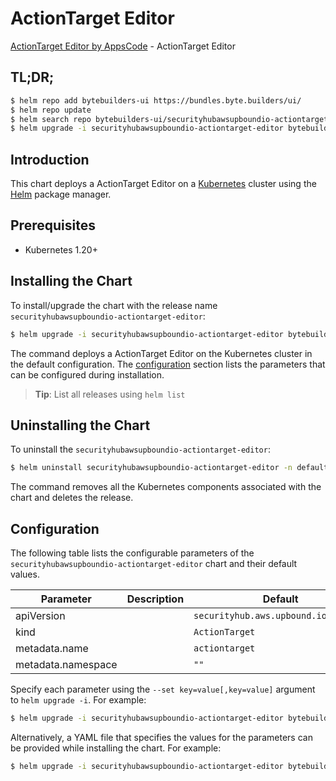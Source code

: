 # ActionTarget Editor

[ActionTarget Editor by AppsCode](https://byte.builders) - ActionTarget Editor

## TL;DR;

```bash
$ helm repo add bytebuilders-ui https://bundles.byte.builders/ui/
$ helm repo update
$ helm search repo bytebuilders-ui/securityhubawsupboundio-actiontarget-editor --version=v0.4.18
$ helm upgrade -i securityhubawsupboundio-actiontarget-editor bytebuilders-ui/securityhubawsupboundio-actiontarget-editor -n default --create-namespace --version=v0.4.18
```

## Introduction

This chart deploys a ActionTarget Editor on a [Kubernetes](http://kubernetes.io) cluster using the [Helm](https://helm.sh) package manager.

## Prerequisites

- Kubernetes 1.20+

## Installing the Chart

To install/upgrade the chart with the release name `securityhubawsupboundio-actiontarget-editor`:

```bash
$ helm upgrade -i securityhubawsupboundio-actiontarget-editor bytebuilders-ui/securityhubawsupboundio-actiontarget-editor -n default --create-namespace --version=v0.4.18
```

The command deploys a ActionTarget Editor on the Kubernetes cluster in the default configuration. The [configuration](#configuration) section lists the parameters that can be configured during installation.

> **Tip**: List all releases using `helm list`

## Uninstalling the Chart

To uninstall the `securityhubawsupboundio-actiontarget-editor`:

```bash
$ helm uninstall securityhubawsupboundio-actiontarget-editor -n default
```

The command removes all the Kubernetes components associated with the chart and deletes the release.

## Configuration

The following table lists the configurable parameters of the `securityhubawsupboundio-actiontarget-editor` chart and their default values.

|     Parameter      | Description |                     Default                     |
|--------------------|-------------|-------------------------------------------------|
| apiVersion         |             | <code>securityhub.aws.upbound.io/v1beta1</code> |
| kind               |             | <code>ActionTarget</code>                       |
| metadata.name      |             | <code>actiontarget</code>                       |
| metadata.namespace |             | <code>""</code>                                 |


Specify each parameter using the `--set key=value[,key=value]` argument to `helm upgrade -i`. For example:

```bash
$ helm upgrade -i securityhubawsupboundio-actiontarget-editor bytebuilders-ui/securityhubawsupboundio-actiontarget-editor -n default --create-namespace --version=v0.4.18 --set apiVersion=securityhub.aws.upbound.io/v1beta1
```

Alternatively, a YAML file that specifies the values for the parameters can be provided while
installing the chart. For example:

```bash
$ helm upgrade -i securityhubawsupboundio-actiontarget-editor bytebuilders-ui/securityhubawsupboundio-actiontarget-editor -n default --create-namespace --version=v0.4.18 --values values.yaml
```
